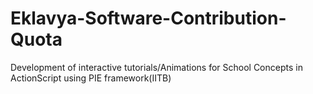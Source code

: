 # Eklavya-Software-Contribution-Quota
Development of interactive tutorials/Animations for School Concepts in ActionScript using PIE framework(IITB)
